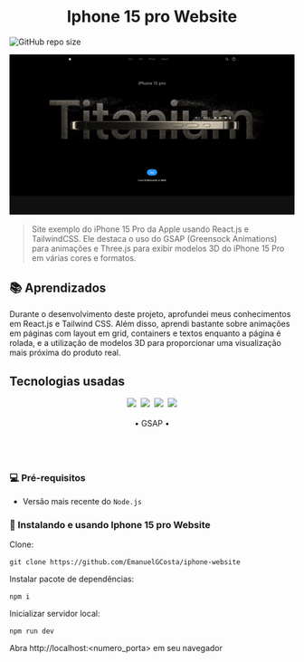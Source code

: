 <h1 align="center"> Iphone 15 pro Website</h1>

![GitHub repo size](https://img.shields.io/github/repo-size/EmanuelGCosta/iphone-website?style=for-the-badge)

<img src="public\assets\images\readme-hero.png" alt="Exemplo imagem">



> Site exemplo do iPhone 15 Pro da Apple usando React.js e TailwindCSS. Ele destaca o uso do GSAP (Greensock Animations) para animações e Three.js para exibir modelos 3D do iPhone 15 Pro em várias cores e formatos.

## 📚 Aprendizados
Durante o desenvolvimento deste projeto, aprofundei meus conhecimentos em React.js e Tailwind CSS. Além disso, aprendi bastante sobre animações em páginas com layout em grid, containers e textos enquanto a página é rolada, e a utilização de modelos 3D para proporcionar uma visualização mais próxima do produto real.

## Tecnologias usadas
<div align="center">
<img src="https://img.shields.io/badge/Vue.js-35495E?style=for-the-badge&logo=vue.js&logoColor=4FC08D" width=/>&nbsp;
<img src="https://img.shields.io/badge/React-20232A?style=for-the-badge&logo=react&logoColor=61DAFB" />&nbsp;
<img src="https://img.shields.io/badge/Tailwind_CSS-38B2AC?style=for-the-badge&logo=tailwind-css&logoColor=white"/>&nbsp;
<img src="https://a11ybadges.com/badge?logo=threedotjs" width=150/>
</div>
&nbsp;
<div align="center">
• GSAP • 
</div>

&nbsp;
---

### 💻 Pré-requisitos

- Versão mais recente do `Node.js`

### 🚀 Instalando e usando Iphone 15 pro Website

Clone:

```
git clone https://github.com/EmanuelGCosta/iphone-website
```

Instalar pacote de dependências:
```
npm i
```

Inicializar servidor local:
```
npm run dev
```
Abra http://localhost:<numero_porta> em seu navegador
